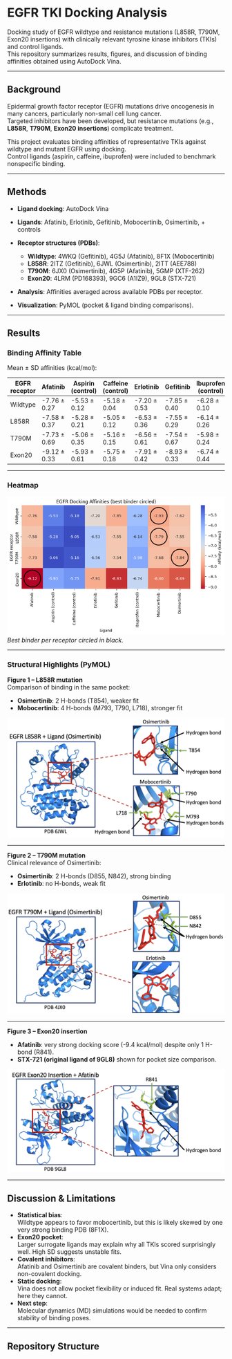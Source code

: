 # EGFR TKI Docking Analysis

Docking study of EGFR wildtype and resistance mutations (L858R, T790M, Exon20 insertions) with clinically relevant tyrosine kinase inhibitors (TKIs) and control ligands.  
This repository summarizes results, figures, and discussion of binding affinities obtained using AutoDock Vina.

---

## Background

Epidermal growth factor receptor (EGFR) mutations drive oncogenesis in many cancers, particularly non-small cell lung cancer.  
Targeted inhibitors have been developed, but resistance mutations (e.g., **L858R**, **T790M**, **Exon20 insertions**) complicate treatment.  

This project evaluates binding affinities of representative TKIs against wildtype and mutant EGFR using docking.  
Control ligands (aspirin, caffeine, ibuprofen) were included to benchmark nonspecific binding.

---

## Methods

- **Ligand docking**: AutoDock Vina  
- **Ligands**: Afatinib, Erlotinib, Gefitinib, Mobocertinib, Osimertinib, + controls  
- **Receptor structures (PDBs)**:  
  - **Wildtype**: 4WKQ (Gefitinib), 4G5J (Afatinib), 8F1X (Mobocertinib)  
  - **L858R**: 2ITZ (Gefitinib), 6JWL (Osimertinib), 2ITT (AEE788)  
  - **T790M**: 6JX0 (Osimertinib), 4G5P (Afatinib), 5GMP (XTF-262)  
  - **Exon20**: 4LRM (PD168393), 9GC6 (A1IZ9), 9GL8 (STX-721)  

- **Analysis**: Affinities averaged across available PDBs per receptor.  
- **Visualization**: PyMOL (pocket & ligand binding comparisons).

---

## Results

### Binding Affinity Table
Mean ± SD affinities (kcal/mol):

| EGFR receptor | Afatinib | Aspirin (control) | Caffeine (control) | Erlotinib | Gefitinib | Ibuprofen (control) | Mobocertinib | Osimertinib |
|---------------|----------|--------------------|--------------------|-----------|-----------|----------------------|--------------|-------------|
| Wildtype      | -7.76 ± 0.27 | -5.53 ± 0.12 | -5.18 ± 0.04 | -7.20 ± 0.53 | -7.85 ± 0.40 | -6.28 ± 0.10 | -7.93 ± 0.73 | -7.62 ± 0.37 |
| L858R         | -7.58 ± 0.37 | -5.28 ± 0.21 | -5.05 ± 0.12 | -6.53 ± 0.36 | -7.55 ± 0.29 | -6.14 ± 0.26 | -7.79 ± 0.30 | -7.55 ± 0.24 |
| T790M         | -7.73 ± 0.69 | -5.06 ± 0.35 | -5.16 ± 0.15 | -6.56 ± 0.61 | -7.54 ± 0.67 | -5.98 ± 0.24 | -7.68 ± 0.29 | -7.84 ± 0.64 |
| Exon20        | -9.12 ± 0.33 | -5.93 ± 0.61 | -5.75 ± 0.18 | -7.91 ± 0.42 | -8.93 ± 0.33 | -6.74 ± 0.44 | -8.40 ± 0.75 | -8.69 ± 0.63 |

---

### Heatmap

![Heatmap](figures/heatmap.png)  
*Best binder per receptor circled in black.*

---

### Structural Highlights (PyMOL)

**Figure 1 – L858R mutation**  
Comparison of binding in the same pocket:  
- **Osimertinib**: 2 H-bonds (T854), weaker fit  
- **Mobocertinib**: 4 H-bonds (M793, T790, L718), stronger fit  

![L858R pocket](figures/l858r.png)

---

**Figure 2 – T790M mutation**  
Clinical relevance of Osimertinib:  
- **Osimertinib**: 2 H-bonds (D855, N842), strong binding  
- **Erlotinib**: no H-bonds, weak fit  

![T790M pocket](figures/t790m.png)

---

**Figure 3 – Exon20 insertion**  
- **Afatinib**: very strong docking score (-9.4 kcal/mol) despite only 1 H-bond (R841).  
- **STX-721 (original ligand of 9GL8)** shown for pocket size comparison.  

![Exon20 pocket](figures/exon20.png)

---

## Discussion & Limitations

- **Statistical bias**:  
  Wildtype appears to favor mobocertinib, but this is likely skewed by one very strong binding PDB (8F1X).  
- **Exon20 pocket**:  
  Larger surrogate ligands may explain why all TKIs scored surprisingly well. High SD suggests unstable fits.  
- **Covalent inhibitors**:  
  Afatinib and Osimertinib are covalent binders, but Vina only considers non-covalent docking.  
- **Static docking**:  
  Vina does not allow pocket flexibility or induced fit. Real systems adapt; here they cannot.  
- **Next step**:  
  Molecular dynamics (MD) simulations would be needed to confirm stability of binding poses.  

---

## Repository Structure

